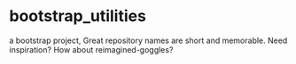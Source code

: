 # bootstrap_utilities
a bootstrap project, Great repository names are short and memorable. Need inspiration? How about reimagined-goggles?
